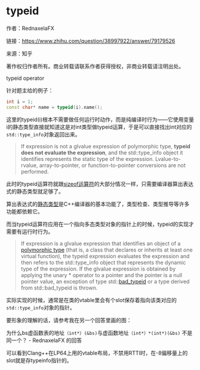 # typeid 

作者：RednaxelaFX

链接：https://www.zhihu.com/question/38997922/answer/79179526

来源：知乎

著作权归作者所有。商业转载请联系作者获得授权，非商业转载请注明出处。

typeid operator

针对题主给的例子：

```cpp
int i = 1;
const char* name = typeid(i).name();
```

这里的typeid(i)根本不需要做任何运行时动作，而是纯编译时行为——它使用变量i的静态类型直接就知道这是对int类型做typeid运算，于是可以直接找出int对应的`std::type_info`对象返回出来。

> If expression is not a glvalue expression of polymorphic type, **typeid does not evaluate the expression**, and the std::type_info object it identifies represents the static type of the expression. Lvalue-to-rvalue, array-to-pointer, or function-to-pointer conversions are not performed.

此时的typeid运算符就跟[sizeof运算符](https://www.zhihu.com/search?q=sizeof运算符&search_source=Entity&hybrid_search_source=Entity&hybrid_search_extra={"sourceType"%3A"answer"%2C"sourceId"%3A79179526})的大部分情况一样，只需要编译器算出表达式的静态类型就足够了。

算出表达式的[静态类型](https://www.zhihu.com/search?q=静态类型&search_source=Entity&hybrid_search_source=Entity&hybrid_search_extra={"sourceType"%3A"answer"%2C"sourceId"%3A79179526})是C++编译器的基本功能了，类型检查、类型推导等许多功能都依赖它。

而当typeid运算符应用在一个指向多态类型对象的指针上的时候，typeid的实现才需要有运行时行为。

> If expression is a glvalue expression that identifies an object of a [polymorphic type](https://www.zhihu.com/search?q=polymorphic+type&search_source=Entity&hybrid_search_source=Entity&hybrid_search_extra={"sourceType"%3A"answer"%2C"sourceId"%3A79179526}) (that is, a class that declares or inherits at least one virtual function), the typeid expression evaluates the expression and then refers to the std::type_info object that represents the dynamic type of the expression. If the glvalue expression is obtained by applying the unary * operator to a pointer and the pointer is a null pointer value, an exception of type std::[bad_typeid](https://www.zhihu.com/search?q=bad_typeid&search_source=Entity&hybrid_search_source=Entity&hybrid_search_extra={"sourceType"%3A"answer"%2C"sourceId"%3A79179526}) or a type derived from std::bad_typeid is thrown.

实际实现的时候，通常是在类的vtable里会有个slot保存着指向该类对应的`std::type_info`对象的指针。

要形象的理解的话，请参考我在另一个回答里画的图：

为什么bs虚函数表的地址`（int*）(&bs)`与虚函数地址`（int*）*(int*)(&bs)` 不是同一个？ - RednaxelaFX 的回答

可以看到Clang++在LP64上用的vtable布局，不禁用RTTI时，在-8偏移量上的slot就是存typeinfo指针的。